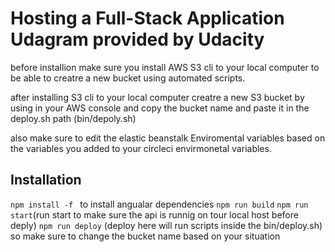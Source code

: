 # Hosting a Full-Stack Application Udagram provided by Udacity

before installion make sure you install AWS S3 cli to your local computer to be able to creatre a new bucket using automated scripts. 

after installing S3 cli to your local computer creatre a new S3 bucket by using in your AWS console and copy the bucket name and paste it in the deploy.sh path (bin/depoly.sh)

also make sure to edit the elastic beanstalk Enviromental variables based on the variables you added to your circleci envirmonetal variables.

## Installation

`npm install -f ` to install angualar dependencies
`npm run build`
`npm run start`(run start to make sure the api is runnig on tour local host before deply)
`npm run deploy` (deploy here will run scripts inside the bin/deploy.sh) so make sure to change the bucket name based on your situation


